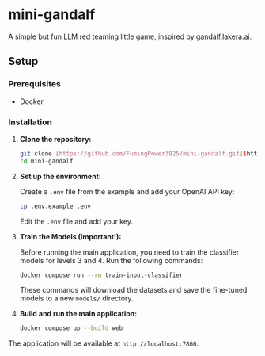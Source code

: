 # mini-gandalf

A simple but fun LLM red teaming little game, inspired by [gandalf.lakera.ai](https://gandalf.lakera.ai/).

## Setup

### Prerequisites

-   Docker

### Installation

1.  **Clone the repository:**

    ```bash
    git clone [https://github.com/FumingPower3925/mini-gandalf.git](https://github.com/FumingPower3925/mini-gandalf.git)
    cd mini-gandalf
    ```

2.  **Set up the environment:**

    Create a `.env` file from the example and add your OpenAI API key:

    ```bash
    cp .env.example .env
    ```

    Edit the `.env` file and add your key.

3.  **Train the Models (Important!):**

    Before running the main application, you need to train the classifier models for levels 3 and 4. Run the following commands:

    ```bash
    docker compose run --rm train-input-classifier
    ```
    These commands will download the datasets and save the fine-tuned models to a new `models/` directory.

4.  **Build and run the main application:**

    ```bash
    docker compose up --build web
    ```

The application will be available at `http://localhost:7860`.